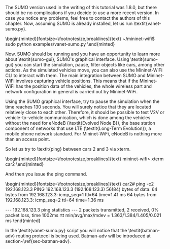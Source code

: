 The SUMO version used in the writing of this tutorial was 1.8.0, but there should be no complications if you decide to use a more recent version. In case you notice any problems, feel free to contact the authors of this chapter. Now, assuming SUMO is already installed, let us run \textit{vanet-sumo.py}.


\begin{minted}[fontsize=\footnotesize,breaklines]{text}
    ~/mininet-wifi$ sudo python examples/vanet-sumo.py
\end{minted}

Now, SUMO should be running and you have an opportunity to learn more about \textit{sumo-gui}, SUMO's graphical interface. Using \textit{sumo-gui} you can start the simulation, pause, filter objects like cars, among other actions. As the simulated vehicles move, you can also use the Mininet-WiFi CLI to interact with them. The main integration between SUMO and Mininet-WiFi involves capturing vehicle positions. This means that if the Mininet-WiFi has the position data of the vehicles, the whole wireless part and network configuration in general is carried out by Mininet-WiFi.


Using the SUMO graphical interface, try to pause the simulation when the time reaches 130 seconds. You will surely notice that they are located relatively close to each other. Therefore, it should be possible to test V2V or vehicle-to-vehicle communication, which is done among the vehicles without the need for eNodeB (\textit{Evolved Node B}), the base station component of networks that use LTE (\textit{Long-Term Evolution}), a mobile phone network standard. For Mininet-WiFi, eNodeB is nothing more than an access point.
                        
                        
So let us try to \textit{ping} between cars 2 and 3 via xterm. 

\begin{minted}[fontsize=\footnotesize,breaklines]{text}
mininet-wifi> xterm car2
\end{minted}

And then you issue the ping command.

\begin{minted}[fontsize=\footnotesize,breaklines]{text}
car2# ping -c2 192.168.123.3
PING 192.168.123.3 (192.168.123.3) 56(84) bytes of data.
64 bytes from 192.168.123.3: icmp_seq=1 ttl=64 time=1.41 ms
64 bytes from 192.168.123.3: icmp_seq=2 ttl=64 time=1.36 ms

--- 192.168.123.3 ping statistics ---
2 packets transmitted, 2 received, 0% packet loss, time 1002ms
rtt min/avg/max/mdev = 1.363/1.384/1.405/0.021 ms
\end{minted}

In the \textit{vanet-sumo.py} script you will notice that the \textit{batman-adv} routing protocol is being used. Batman-adv will be introduced at section~\ref{sec-batman-adv}.
